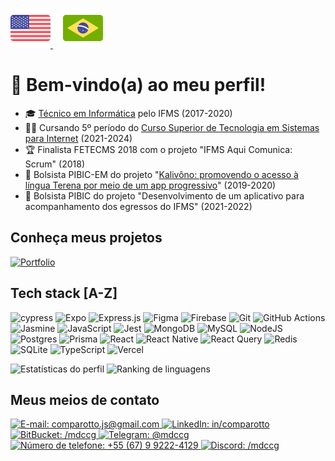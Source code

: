 <p>
  <a href="./README.md">
    <img width="64px" src="./assets/en-US.svg" title="Click here to read the American English version" alt="American English" />
  </a>

  <a href="#" style="margin-left: 16px;">
    <img width="64px" src="./assets/pt-BR.svg" title="Clique aqui para ler a versão em Português Brasileiro" alt="Português Brasileiro" />
  </a>
</p>

# 👋 Bem-vindo(a) ao meu perfil!

- 🎓 [Técnico em Informática](https://www.ifms.edu.br/campi/campus-aquidauana/cursos/integrado/informatica) pelo IFMS (2017-2020)
- 👨‍💻 Cursando 5º período do [Curso Superior de Tecnologia em Sistemas para Internet](https://www.ifms.edu.br/campi/campus-aquidauana/cursos/graduacao/sistemas-para-internet/sistemas-para-internet) (2021-2024)
- 🏆 Finalista FETECMS 2018 com o projeto "IFMS Aqui Comunica: Scrum" (2018)
- 🔬 Bolsista PIBIC-EM do projeto "[Kalivôno: promovendo o acesso à língua Terena por meio de um app progressivo](https://kalivono.vercel.app)" (2019-2020)
- 🔬 Bolsista PIBIC do projeto "Desenvolvimento de um aplicativo para acompanhamento dos egressos do IFMS" (2021-2022)

## Conheça meus projetos

[![Portfolio](https://img.shields.io/badge/Portfolio-%23000000.svg?style=for-the-badge&logo=firefox&logoColor=#FF7139)](#)

## Tech stack [A-Z]

![cypress](https://img.shields.io/badge/-cypress-%23E5E5E5?style=for-the-badge&logo=cypress&logoColor=058a5e)
![Expo](https://img.shields.io/badge/expo-1C1E24?style=for-the-badge&logo=expo&logoColor=#D04A37)
![Express.js](https://img.shields.io/badge/express.js-%23404d59.svg?style=for-the-badge&logo=express&logoColor=%2361DAFB)
![Figma](https://img.shields.io/badge/figma-%23F24E1E.svg?style=for-the-badge&logo=figma&logoColor=white)
![Firebase](https://img.shields.io/badge/firebase-%23039BE5.svg?style=for-the-badge&logo=firebase)
![Git](https://img.shields.io/badge/git-%23F05033.svg?style=for-the-badge&logo=git&logoColor=white)
![GitHub Actions](https://img.shields.io/badge/github%20actions-%232671E5.svg?style=for-the-badge&logo=githubactions&logoColor=white)
![Jasmine](https://img.shields.io/badge/jasmine-%238A4182.svg?style=for-the-badge&logo=jasmine&logoColor=white) <!-- ![Java](https://img.shields.io/badge/java-%23ED8B00.svg?style=for-the-badge&logo=openjdk&logoColor=white) -->
![JavaScript](https://img.shields.io/badge/javascript-%23323330.svg?style=for-the-badge&logo=javascript&logoColor=%23F7DF1E)
![Jest](https://img.shields.io/badge/-jest-%23C21325?style=for-the-badge&logo=jest&logoColor=white)
![MongoDB](https://img.shields.io/badge/MongoDB-%234ea94b.svg?style=for-the-badge&logo=mongodb&logoColor=white)
![MySQL](https://img.shields.io/badge/mysql-%2300f.svg?style=for-the-badge&logo=mysql&logoColor=white)
![NodeJS](https://img.shields.io/badge/node.js-6DA55F?style=for-the-badge&logo=node.js&logoColor=white) <!-- ![PHP](https://img.shields.io/badge/php-%23777BB4.svg?style=for-the-badge&logo=php&logoColor=white) -->
![Postgres](https://img.shields.io/badge/postgres-%23316192.svg?style=for-the-badge&logo=postgresql&logoColor=white)
![Prisma](https://img.shields.io/badge/Prisma-3982CE?style=for-the-badge&logo=Prisma&logoColor=white) <!-- ![Python](https://img.shields.io/badge/python-3670A0?style=for-the-badge&logo=python&logoColor=ffdd54) -->
![React](https://img.shields.io/badge/react-%2320232a.svg?style=for-the-badge&logo=react&logoColor=%2361DAFB)
![React Native](https://img.shields.io/badge/react_native-%2320232a.svg?style=for-the-badge&logo=react&logoColor=%2361DAFB)
![React Query](https://img.shields.io/badge/-React%20Query-FF4154?style=for-the-badge&logo=react%20query&logoColor=white)
![Redis](https://img.shields.io/badge/redis-%23DD0031.svg?style=for-the-badge&logo=redis&logoColor=white)
![SQLite](https://img.shields.io/badge/sqlite-%2307405e.svg?style=for-the-badge&logo=sqlite&logoColor=white)
![TypeScript](https://img.shields.io/badge/typescript-%23007ACC.svg?style=for-the-badge&logo=typescript&logoColor=white)
![Vercel](https://img.shields.io/badge/vercel-%23000000.svg?style=for-the-badge&logo=vercel&logoColor=white)

![Estatísticas do perfil](https://github-readme-status-mdccg.vercel.app/api?username=mdccg&show_icons=true&theme=transparent)
![Ranking de linguagens](https://github-readme-status-mdccg.vercel.app/api/top-langs/?username=mdccg&theme=transparent&hide=html,css,hack)

## Meus meios de contato

<p>
  <a target="_blank" href="mailto:comparotto.js@gmail.com">
    <img alt="E-mail: comparotto.js@gmail.com" title="comparotto.js@gmail.com" src="https://img.shields.io/badge/Gmail-D14836?style=for-the-badge&logo=gmail&logoColor=white" />
  </a>

  <a target="_blank" href="https://www.linkedin.com/in/matheus-comparotto-1a7895113">
    <img alt="LinkedIn: in/comparotto" title="in/comparotto" src="https://img.shields.io/badge/LinkedIn-0077B5?style=for-the-badge&logo=linkedin&logoColor=white" />
  </a>

  <a target="_blank" href="https://bitbucket.org/mdccg">
    <img alt="BitBucket: /mdccg" title="/mdccg" src="https://img.shields.io/badge/Bitbucket-0747a6?style=for-the-badge&logo=bitbucket&logoColor=white" />
  </a>

  <a target="_blank" href="https://t.me/mdccg">
    <img alt="Telegram: @mdccg" title="@mdccg" src="https://img.shields.io/badge/Telegram-2CA5E0?style=for-the-badge&logo=telegram&logoColor=white" />
  </a>

  <a target="_blank" href="https://wa.me/+5567992224129">
    <img alt="Número de telefone: +55 (67) 9 9222-4129" title="+55 (67) 9 9222-4129" src="https://img.shields.io/badge/WhatsApp-25D366?style=for-the-badge&logo=whatsapp&logoColor=white" />
  </a>

  <a target="_blank" href="https://discord.com/channels/@me/mdccg/">
    <img alt="Discord: /mdccg" title="/mdccg" src="https://img.shields.io/badge/Discord-7289DA?style=for-the-badge&logo=discord&logoColor=white" />
  </a>
</p>
